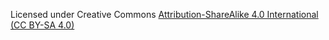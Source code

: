 Licensed under Creative Commons [Attribution-ShareAlike 4.0 International (CC BY-SA 4.0)](https://creativecommons.org/licenses/by-sa/4.0/)
